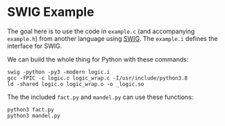 # SWIG Example

The goal here is to use the code in `example.c` (and accompanying `example.h`) from another language using [SWIG](http://www.swig.org/). The `example.i` defines the interface for SWIG.

We can build the whole thing for Python with these commands:
```
swig -python -py3 -modern logic.i
gcc -fPIC -c logic.c logic_wrap.c -I/usr/include/python3.8
ld -shared logic.o logic_wrap.o -o _logic.so
```

The the included `fact.py` and `mandel.py` can use these functions:
```
python3 fact.py
python3 mandel.py
```
